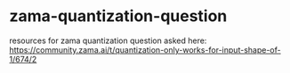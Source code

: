 # zama-quantization-question
resources for zama quantization question asked here: https://community.zama.ai/t/quantization-only-works-for-input-shape-of-1/674/2
